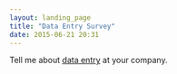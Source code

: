 ```yaml
---
layout: landing_page
title: "Data Entry Survey"
date: 2015-06-21 20:31
---
```


<div id="wufoo-s1sdkk74184uyt2">
Tell me about <a href="https://dankleiman.wufoo.com/forms/s1sdkk74184uyt2">data entry</a> at your company.
</div>
<script type="text/javascript">var s1sdkk74184uyt2;(function(d, t) {
var s = d.createElement(t), options = {
'userName':'dankleiman',
'formHash':'s1sdkk74184uyt2',
'autoResize':true,
'height':'1466',
'async':true,
'host':'wufoo.com',
'header':'show',
'ssl':true};
s.src = ('https:' == d.location.protocol ? 'https://' : 'http://') + 'www.wufoo.com/scripts/embed/form.js';
s.onload = s.onreadystatechange = function() {
var rs = this.readyState; if (rs) if (rs != 'complete') if (rs != 'loaded') return;
try { s1sdkk74184uyt2 = new WufooForm();s1sdkk74184uyt2.initialize(options);s1sdkk74184uyt2.display(); } catch (e) {}};
var scr = d.getElementsByTagName(t)[0], par = scr.parentNode; par.insertBefore(s, scr);
})(document, 'script');</script>
